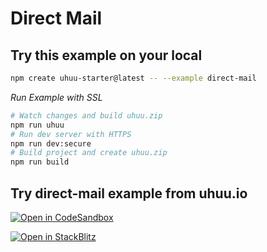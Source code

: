 # Direct Mail

## Try this example on your local

```bash
npm create uhuu-starter@latest -- --example direct-mail
```

*Run Example with SSL*
```bash
# Watch changes and build uhuu.zip
npm run uhuu
# Run dev server with HTTPS
npm run dev:secure
# Build project and create uhuu.zip
npm run build
```


## Try direct-mail example from uhuu.io

[![Open in CodeSandbox](https://codesandbox.io/static/img/play-codesandbox.svg)](https://codesandbox.io/embed/github/uhuuio/uhuu-starter/tree/main/examples/direct-mail?view=preview&theme=dark&codemirror=1)

[![Open in StackBlitz](https://developer.stackblitz.com/img/open_in_stackblitz.svg)](https://stackblitz.com/github/uhuuio/uhuu-starter/tree/main/examples/direct-mail)